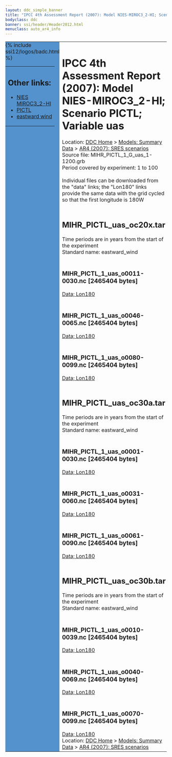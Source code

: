 ```yaml
---
layout: ddc_simple_banner
title: "IPCC 4th Assessment Report (2007): Model NIES-MIROC3_2-HI; Scenario PICTL; Variable uas"
bodyclass: ddc
banner: ssi/header/Header2012.html
menuclass: auto_ar4_info
---
```



<table width="100%" border="0" cellspacing="0" cellpadding="0" style="border-collapse: collapse;">
<tr style="margin:0;padding:0;border:0;">
<td style="margin:0;padding:0;border:0;height:1pt;width:150pt;background:#5492CD;" valign="top" >

<div id="lh-col2" class="auto_ar4_info">
<table class="menumain" bgcolor="#5492CD" cellspacing="0" width="100%" border="0">
<tr><td>
<h2> Other links:</h2>
<ul>
<li><a href="/auto/ar4/model-NIES-MIROC3_2-HI.html">NIES<br/>MIROC3_2-HI</a></li>
<li><a href="/auto/ar4/scenario-PICTL.html">PICTL</a></li>
<li><a href="/auto/ar4/var-eastward_wind.html">eastward wind</a></li>
</ul>
</td></tr>
{% include ssi12/logos/badc.html %}
</table>
</div>
</td>
<td><h1>IPCC 4th Assessment Report (2007): Model NIES-MIROC3_2-HI; Scenario PICTL; Variable uas</h1>

<!-- Breadcrumb1 -->
<div id="breadcrumb1" align="left">
Location: <a href="/index.html">DDC Home</a> > <a href="/sim/gcm_clim/">Models: Summary Data</a>
> <a href="/sim/gcm_clim/SRES_AR4/index.html">AR4 (2007): SRES scenarios</a>
</div>
<!-- End of Breadcrumb1 -->Source file: MIHR_PICTL_1_G_uas_1-1200.grb
<br/>
Period covered by experiment: 1 to 100<br/>
<br/>Individual files can be downloaded from the "data" links; the "Lon180" links provide the same data
         with the grid cycled so that the first longitude is 180W<br/>
<br/><h2>MIHR_PICTL_uas_oc20x.tar</h2>
Time periods are in years from the start of the experiment<br/>
Standard name: eastward_wind<br>
<br/><h3>MIHR_PICTL_1_uas_o0011-0030.nc [2465404 bytes]</h3>
<a href="/cgi-bin/downl/ar4_nc/uas/MIHR_PICTL_1_uas_o0011-0030.nc">Data; </a><a href="/cgi-bin/downl/ar4_nc/uas/MIHR_PICTL_1_uas_o0011-0030.cyto180.nc"> Lon180</a><br/>
<br/><h3>MIHR_PICTL_1_uas_o0046-0065.nc [2465404 bytes]</h3>
<a href="/cgi-bin/downl/ar4_nc/uas/MIHR_PICTL_1_uas_o0046-0065.nc">Data; </a><a href="/cgi-bin/downl/ar4_nc/uas/MIHR_PICTL_1_uas_o0046-0065.cyto180.nc"> Lon180</a><br/>
<br/><h3>MIHR_PICTL_1_uas_o0080-0099.nc [2465404 bytes]</h3>
<a href="/cgi-bin/downl/ar4_nc/uas/MIHR_PICTL_1_uas_o0080-0099.nc">Data; </a><a href="/cgi-bin/downl/ar4_nc/uas/MIHR_PICTL_1_uas_o0080-0099.cyto180.nc"> Lon180</a><br/>
<br/><h2>MIHR_PICTL_uas_oc30a.tar</h2>
Time periods are in years from the start of the experiment<br/>
Standard name: eastward_wind<br>
<br/><h3>MIHR_PICTL_1_uas_o0001-0030.nc [2465404 bytes]</h3>
<a href="/cgi-bin/downl/ar4_nc/uas/MIHR_PICTL_1_uas_o0001-0030.nc">Data; </a><a href="/cgi-bin/downl/ar4_nc/uas/MIHR_PICTL_1_uas_o0001-0030.cyto180.nc"> Lon180</a><br/>
<br/><h3>MIHR_PICTL_1_uas_o0031-0060.nc [2465404 bytes]</h3>
<a href="/cgi-bin/downl/ar4_nc/uas/MIHR_PICTL_1_uas_o0031-0060.nc">Data; </a><a href="/cgi-bin/downl/ar4_nc/uas/MIHR_PICTL_1_uas_o0031-0060.cyto180.nc"> Lon180</a><br/>
<br/><h3>MIHR_PICTL_1_uas_o0061-0090.nc [2465404 bytes]</h3>
<a href="/cgi-bin/downl/ar4_nc/uas/MIHR_PICTL_1_uas_o0061-0090.nc">Data; </a><a href="/cgi-bin/downl/ar4_nc/uas/MIHR_PICTL_1_uas_o0061-0090.cyto180.nc"> Lon180</a><br/>
<br/><h2>MIHR_PICTL_uas_oc30b.tar</h2>
Time periods are in years from the start of the experiment<br/>
Standard name: eastward_wind<br>
<br/><h3>MIHR_PICTL_1_uas_o0010-0039.nc [2465404 bytes]</h3>
<a href="/cgi-bin/downl/ar4_nc/uas/MIHR_PICTL_1_uas_o0010-0039.nc">Data; </a><a href="/cgi-bin/downl/ar4_nc/uas/MIHR_PICTL_1_uas_o0010-0039.cyto180.nc"> Lon180</a><br/>
<br/><h3>MIHR_PICTL_1_uas_o0040-0069.nc [2465404 bytes]</h3>
<a href="/cgi-bin/downl/ar4_nc/uas/MIHR_PICTL_1_uas_o0040-0069.nc">Data; </a><a href="/cgi-bin/downl/ar4_nc/uas/MIHR_PICTL_1_uas_o0040-0069.cyto180.nc"> Lon180</a><br/>
<br/><h3>MIHR_PICTL_1_uas_o0070-0099.nc [2465404 bytes]</h3>
<a href="/cgi-bin/downl/ar4_nc/uas/MIHR_PICTL_1_uas_o0070-0099.nc">Data; </a><a href="/cgi-bin/downl/ar4_nc/uas/MIHR_PICTL_1_uas_o0070-0099.cyto180.nc"> Lon180</a><br/>
<!-- Breadcrumb2 -->
<div id="breadcrumb2" align="left">
Location: <a href="/index.html">DDC Home</a> > <a href="/sim/gcm_clim/">Models: Summary Data</a>
> <a href="/sim/gcm_clim/SRES_AR4/index.html">AR4 (2007): SRES scenarios</a>
</div>
<!-- End of Breadcrumb2 --></td></tr></table>
